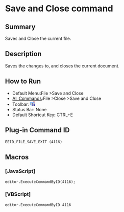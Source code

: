 # Save and Close command

## Summary

Saves and Close the current file.

## Description

Saves the changes to, and closes the current document.

## How to Run

- Default Menu:File \>Save and Close
- [All Commands](../tools/all_commands):File \>Close
\>Save and Close
- Toolbar: ![](../../images/filesaveexit.gif)
- Status Bar: None
- Default Shortcut Key: CTRL+E

## Plug-in Command ID

```
EEID_FILE_SAVE_EXIT (4116)
```

## Macros

### \[JavaScript\]

```
editor.ExecuteCommandByID(4116);
```

### \[VBScript\]

```
editor.ExecuteCommandByID 4116
```
